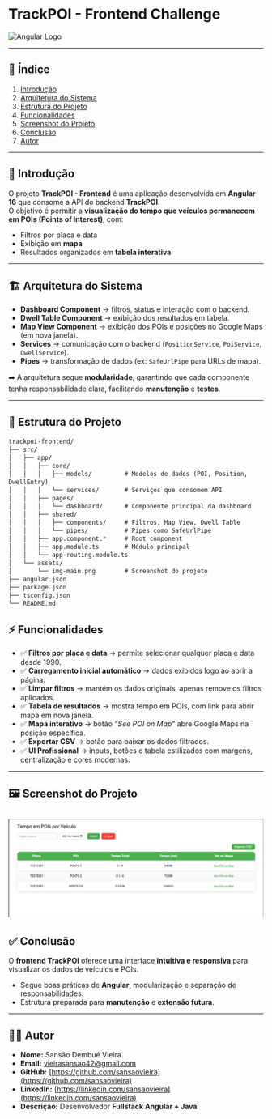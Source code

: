 # TrackPOI - Frontend Challenge  
![Angular Logo](https://www.vectorlogo.zone/logos/angular/angular-ar21.svg)  

---

## 📑 Índice
1. [Introdução](#introdução)  
2. [Arquitetura do Sistema](#arquitetura-do-sistema)  
3. [Estrutura do Projeto](#estrutura-do-projeto)  
4. [Funcionalidades](#funcionalidades)
5. [Screenshot do Projeto](#Screenshot-do-Projeto)
6. [Conclusão](#conclusão)  
7. [Autor](#autor)  

---

## 🚀 Introdução
O projeto **TrackPOI - Frontend** é uma aplicação desenvolvida em **Angular 16** que consome a API do backend **TrackPOI**.  
O objetivo é permitir a **visualização do tempo que veículos permanecem em POIs (Points of Interest)**, com:  
- Filtros por placa e data  
- Exibição em **mapa**  
- Resultados organizados em **tabela interativa**  

---

## 🏗️ Arquitetura do Sistema
- **Dashboard Component** → filtros, status e interação com o backend.  
- **Dwell Table Component** → exibição dos resultados em tabela.  
- **Map View Component** → exibição dos POIs e posições no Google Maps (em nova janela).  
- **Services** → comunicação com o backend (`PositionService`, `PoiService`, `DwellService`).  
- **Pipes** → transformação de dados (ex: `SafeUrlPipe` para URLs de mapa).  

➡️ A arquitetura segue **modularidade**, garantindo que cada componente tenha responsabilidade clara, facilitando **manutenção** e **testes**.  

---

## 📂 Estrutura do Projeto

```text
trackpoi-frontend/
├── src/
│   ├── app/
│   │   ├── core/
│   │   │   ├── models/         # Modelos de dados (POI, Position, DwellEntry)
│   │   │   └── services/       # Serviços que consomem API
│   │   ├── pages/
│   │   │   └── dashboard/      # Componente principal da dashboard
│   │   ├── shared/
│   │   │   ├── components/     # Filtros, Map View, Dwell Table
│   │   │   └── pipes/          # Pipes como SafeUrlPipe
│   │   ├── app.component.*     # Root component
│   │   ├── app.module.ts       # Módulo principal
│   │   └── app-routing.module.ts
│   └── assets/
│       └── img-main.png        # Screenshot do projeto
├── angular.json
├── package.json
├── tsconfig.json
└── README.md
```
## ⚡ Funcionalidades

- ✅ **Filtros por placa e data** → permite selecionar qualquer placa e data desde 1990.  
- ✅ **Carregamento inicial automático** → dados exibidos logo ao abrir a página.  
- ✅ **Limpar filtros** → mantém os dados originais, apenas remove os filtros aplicados.  
- ✅ **Tabela de resultados** → mostra tempo em POIs, com link para abrir mapa em nova janela.  
- ✅ **Mapa interativo** → botão *“See POI on Map”* abre Google Maps na posição específica.  
- ✅ **Exportar CSV** → botão para baixar os dados filtrados.  
- ✅ **UI Profissional** → inputs, botões e tabela estilizados com margens, centralização e cores modernas.  

---

## 🖼️ Screenshot do Projeto

![TrackPOI Frontend Screenshot](https://raw.githubusercontent.com/sansaovieira/trackPoi-challenge-mobi7-frontend/main/src/assets/img-main.png)
---

## ✅ Conclusão
O **frontend TrackPOI** oferece uma interface **intuitiva e responsiva** para visualizar os dados de veículos e POIs.  

- Segue boas práticas de **Angular**, modularização e separação de responsabilidades.  
- Estrutura preparada para **manutenção** e **extensão futura**.

---

## 👨‍💻 Autor

- **Nome:** Sansão Dembué Vieira  
- **Email:** [vieirasansao42@gmail.com](mailto:vieirasansao42@gmail.com)  
- **GitHub:** [https://github.com/sansaovieira](https://github.com/sansaovieira)  
- **LinkedIn:** [https://linkedin.com/sansaovieira](https://linkedin.com/sansaovieira)  
- **Descrição:** Desenvolvedor **Fullstack Angular + Java**


